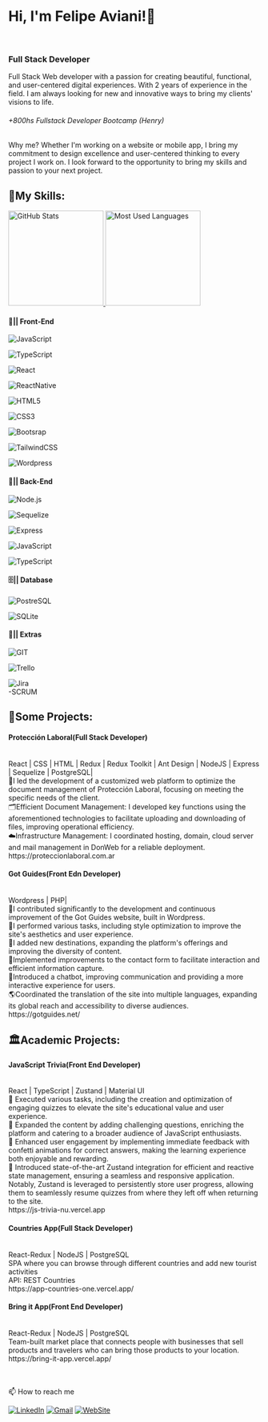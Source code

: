 ###  <h1> Hi, I'm Felipe Aviani!👋 </h1> <br>
### <h3> Full Stack Developer </h3>

Full Stack Web developer with a passion for creating beautiful, functional, and user-centered digital experiences. With 2 years of experience in the field. I am always looking for new and innovative ways to bring my clients' visions to life.
<h6>+800hs Fullstack Developer Bootcamp (Henry)</h6>

Why me? 
Whether I'm working on a website or mobile app, I bring my commitment to design excellence and user-centered thinking to every project I work on. I look forward to the opportunity to bring my skills and passion to your next project.

<h2>📃My Skills:</h2>

 <a href="#" >
    <img height="190rem" alt="GitHub Stats" src="https://github-readme-stats.vercel.app/api?username=Felipao22&show_icons=true&title_color=007acc&icon_color=007acc&text_color=007acc&bg_color=00000000&border_radius=15&border_color=00000000&count_private=true&hide=contribs&hide_rank=true"/>
  </a>

 <a href="#">
    <img height="190rem" alt="Most Used Languages" src="https://github-readme-stats.vercel.app/api/top-langs/?username=Felipao22&langs_count=6&layout=compact&title_color=007acc&icon_color=007acc&text_color=007acc&bg_color=00000000&border_radius=15&border_color=00000000&hide=jupyter%20notebook"/>
  </a>

<h4>🎨|| Front-End</h4>

![JavaScript](https://img.shields.io/badge/JavaScript-323330?style=for-the-badge&logo=javascript&logoColor=F7DF1E)

![TypeScript](https://img.shields.io/badge/TypeScript-007ACC?style=for-the-badge&logo=typescript&logoColor=white)

![React](https://img.shields.io/badge/React-20232A?style=for-the-badge&logo=react&logoColor=61DAFB)

![ReactNative](https://img.shields.io/badge/React_Native-20232A?style=for-the-badge&logo=react&logoColor=61DAFB)

![HTML5](https://img.shields.io/badge/HTML5-E34F26?style=for-the-badge&logo=html5&logoColor=white)

![CSS3](https://img.shields.io/badge/CSS3-1572B6?style=for-the-badge&logo=css3&logoColor=white)

![Bootsrap](https://img.shields.io/badge/Bootstrap-563D7C?style=for-the-badge&logo=bootstrap&logoColor=white)

![TailwindCSS](https://img.shields.io/badge/Tailwind_CSS-38B2AC?style=for-the-badge&logo=tailwind-css&logoColor=white)

![Wordpress](https://img.shields.io/badge/Wordpress-000?style=for-the-badge&logo=Wordpress-css&logoColor=white)


<h4>🔌|| Back-End</h4>

![Node.js](https://img.shields.io/badge/Node.js-339933?style=for-the-badge&logo=nodedotjs&logoColor=white)

![Sequelize](https://img.shields.io/badge/Sequelize-52B0E7?style=for-the-badge&logo=Sequelize&logoColor=white)

![Express](https://img.shields.io/badge/Express.js-000000?style=for-the-badge&logo=express&logoColor=white)

![JavaScript](https://img.shields.io/badge/JavaScript-323330?style=for-the-badge&logo=javascript&logoColor=F7DF1E)

![TypeScript](https://img.shields.io/badge/TypeScript-007ACC?style=for-the-badge&logo=typescript&logoColor=white)

<h4>🗄️|| Database</h4>

![PostreSQL](https://img.shields.io/badge/PostgreSQL-316192?style=for-the-badge&logo=postgresql&logoColor=white)

![SQLite](https://img.shields.io/badge/SQLite-07405E?style=for-the-badge&logo=sqlite&logoColor=white)

<h4>📃|| Extras</h4>

![GIT](https://img.shields.io/badge/GIT-E44C30?style=for-the-badge&logo=git&logoColor=white)

![Trello](https://img.shields.io/badge/Trello-0052CC?style=for-the-badge&logo=trello&logoColor=white)

![Jira](https://img.shields.io/badge/Jira-0052CC?style=for-the-badge&logo=Jira&logoColor=white)<br>
-SCRUM<br>



<h2>🚀Some Projects:</h2>
<h4>Protección Laboral(Full Stack Developer)</h4><br> 
React | CSS | HTML | Redux | Redux Toolkit | Ant Design | NodeJS | Express | Sequelize | PostgreSQL| <br>
🔹I led the development of a customized web platform to optimize the document management of Protección Laboral,
focusing on meeting the specific needs of the client.<br>
🗂️Efficient Document Management: I developed key functions using the aforementioned technologies to facilitate uploading and
downloading of files, improving operational efficiency.<br>
☁️Infrastructure Management: I coordinated hosting, domain, cloud server and mail management in DonWeb for a reliable deployment.<br>
https://proteccionlaboral.com.ar<br>

<h4>Got Guides(Front Edn Developer)</h4><br> 
Wordpress | PHP| <br>
🔹I contributed significantly to the development and continuous improvement of the Got Guides website, built in Wordpress.<br>
🔹I performed various tasks, including style optimization to improve the site's aesthetics and user experience.<br>
🔹I added new destinations, expanding the platform's offerings and improving the diversity of content.<br>
🔹Implemented improvements to the contact form to facilitate interaction and efficient information capture.<br>
🤖Introduced a chatbot, improving communication and providing a more interactive experience for users.<br>
🌎Coordinated the translation of the site into multiple languages, expanding its global reach and accessibility to diverse audiences.<br>
https://gotguides.net/<br>

<h2>🏛️Academic Projects:</h2>

<h4>JavaScript Trivia(Front End Developer)</h4><br> 
React | TypeScript | Zustand | Material UI<br>
🔹 Executed various tasks, including the creation and optimization of engaging quizzes to elevate the site's educational value and user experience.<br>
🔹 Expanded the content by adding challenging questions, enriching the platform and catering to a broader audience of JavaScript enthusiasts.<br>
🔹 Enhanced user engagement by implementing immediate feedback with confetti animations for correct answers, making the learning experience both enjoyable and rewarding.<br>
🔹 Introduced state-of-the-art Zustand integration for efficient and reactive state management, ensuring a seamless and responsive application. Notably, Zustand is leveraged to persistently store user progress, allowing them to seamlessly resume quizzes from where they left off when returning to the site.<br>
https://js-trivia-nu.vercel.app<br>

<h4>Countries App(Full Stack Developer)</h4><br> 
React-Redux | NodeJS | PostgreSQL<br>
SPA where you can browse through different countries and add new tourist activities<br>
API: REST Countries<br>
https://app-countries-one.vercel.app/<br>

<h4>Bring it App(Front End Developer)</h4><br>
React-Redux | NodeJS | PostgreSQL<br>
Team-built market place that connects people with businesses that sell products and travelers who can bring those products to your location.<br>
https://bring-it-app.vercel.app/<br>
<br>
<br>

📫 How to reach me

[![LinkedIn](https://img.shields.io/badge/LinkedIn-0077B5?style=for-the-badge&logo=linkedin&logoColor=white)](https://www.linkedin.com/in/felipeaviani/)
[![Gmail](https://img.shields.io/badge/Gmail-D14836?style=for-the-badge&logo=gmail&logoColor=white)](mailto:felipeaviani@gmail.com)
[![WebSite](https://img.shields.io/badge/website-000000?style=for-the-badge&logo=About.me&logoColor=white)](https://myportfolio-felipe.netlify.app/)
